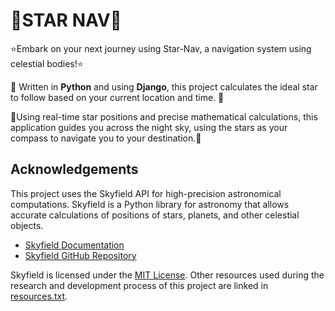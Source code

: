 <h1>🚀STAR NAV🚀</h1>
<p>
  ⭐Embark on your next journey using Star-Nav, a navigation system using celestial bodies!⭐
  
🔧 Written in <strong>Python</strong> and using <strong>Django</strong>, this project calculates the ideal star to follow based on your current location and time. 🔧
  
  🧭Using real-time star positions and precise mathematical calculations, this application guides you across the night sky, using the stars as your compass to navigate you to your destination.🧭
</p>

<h2>Acknowledgements</h2>
<p>
  This project uses the Skyfield API for high-precision astronomical computations. Skyfield is a Python library for astronomy that allows accurate calculations of positions of stars, planets, and other celestial objects.
  <ul>
    <li> <a href="https://rhodesmill.org/skyfield/">Skyfield Documentation</a></li>
    <li> <a href="https://github.com/skyfielders/python-skyfield">Skyfield GitHub Repository<a/></li>
  </ul>
  Skyfield is licensed under the <a href="http://opensource.org/license/MIT">MIT License</a>.  
  Other resources used during the research and development process of this project are linked in <a href="https://github.com/suhasunni/star_nav/blob/main/resources.txt">resources.txt</a>.
</p>

